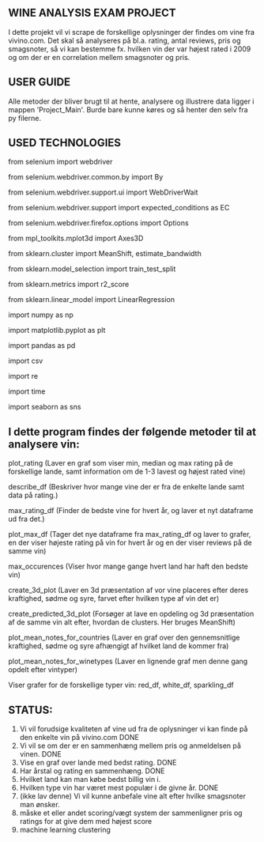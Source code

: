 ## **WINE ANALYSIS EXAM PROJECT**

I dette projekt vil vi scrape de forskellige oplysninger der findes om vine fra vivino.com.
Det skal så analyseres på bl.a. rating, antal reviews, pris og smagsnoter, så vi kan bestemme fx. hvilken vin der var højest rated i 2009 og om der er en correlation mellem smagsnoter og pris.



## **USER GUIDE**

Alle metoder der bliver brugt til at hente, analysere og illustrere data ligger i mappen 'Project_Main'. Burde bare kunne køres og så henter den selv fra py filerne.



## **USED TECHNOLOGIES**

from selenium import webdriver

from selenium.webdriver.common.by import By

from selenium.webdriver.support.ui import WebDriverWait

from selenium.webdriver.support import expected_conditions as EC

from selenium.webdriver.firefox.options import Options

from mpl_toolkits.mplot3d import Axes3D

from sklearn.cluster import MeanShift, estimate_bandwidth

from sklearn.model_selection import train_test_split

from sklearn.metrics import r2_score

from sklearn.linear_model import LinearRegression

import numpy as np

import matplotlib.pyplot as plt

import pandas as pd

import csv

import re

import time

import seaborn as sns



## **I dette program findes der følgende metoder til at analysere vin:**


plot_rating (Laver en graf som viser min, median og max rating på de forskellige lande, samt information om de 1-3 lavest og højest rated vine)

describe_df (Beskriver hvor mange vine der er fra de enkelte lande samt data på rating.)

max_rating_df (Finder de bedste vine for hvert år, og laver et nyt dataframe ud fra det.)

plot_max_df (Tager det nye dataframe fra max_rating_df og laver to grafer, en der viser højeste rating på vin for hvert år og en der viser reviews på de samme vin)

max_occurences (Viser hvor mange gange hvert land har haft den bedste vin)


create_3d_plot (Laver en 3d præsentation af vor vine placeres efter deres kraftighed, sødme og syre, farvet efter hvilken type af vin det er)

create_predicted_3d_plot (Forsøger at lave en opdeling og 3d præsentation af de samme vin alt efter, hvordan de clusters. Her bruges MeanShift)

plot_mean_notes_for_countries (Laver en graf over den gennemsnitlige kraftighed, sødme og syre afhængigt af hvilket land de kommer fra) 

plot_mean_notes_for_winetypes (Laver en lignende graf men denne gang opdelt efter vintyper)


Viser grafer for de forskellige typer vin:
red_df,
white_df, 
sparkling_df


## **STATUS:**
1. Vi vil forudsige kvaliteten af vine ud fra de oplysninger vi kan finde på den enkelte vin
på vivino.com DONE
2. Vi vil se om der er en sammenhæng mellem pris og anmeldelsen på vinen. DONE
3. Vise en graf over lande med bedst rating. DONE
4. Har årstal og rating en sammenhæng. DONE
5. Hvilket land kan man købe bedst billig vin i.
6. Hvilken type vin har været mest populær i de givne år. DONE
7. (ikke lav denne) Vi vil kunne anbefale vine alt efter hvilke smagsnoter man ønsker.
8. måske et eller andet scoring/vægt system der sammenligner pris og ratings for at give dem med højest score
9. machine learning clustering

